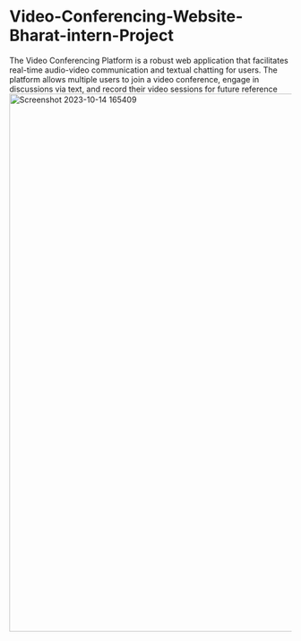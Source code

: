 # Video-Conferencing-Website-Bharat-intern-Project
The Video Conferencing Platform is a robust web application that facilitates real-time audio-video communication and textual chatting for users. The platform allows multiple users to join a video conference, engage in discussions via text, and record their video sessions for future reference
<img width="960" alt="Screenshot 2023-10-14 165409" src="https://github.com/RAHUL-Nj/Video-Conferencing-Website-Bharat-intern/assets/98076310/cbb5586f-b767-433f-8fc9-49f7efe67a70">
